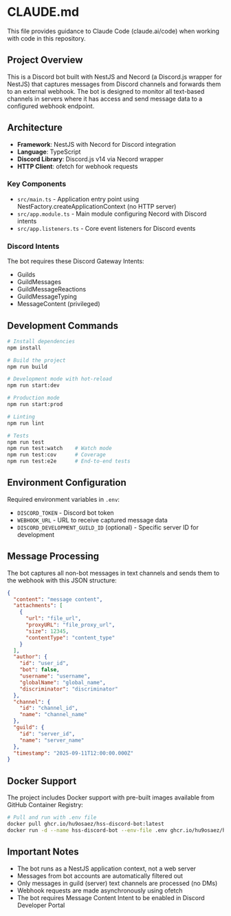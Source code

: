# CLAUDE.md

This file provides guidance to Claude Code (claude.ai/code) when working with code in this repository.

## Project Overview

This is a Discord bot built with NestJS and Necord (a Discord.js wrapper for NestJS) that captures messages from Discord channels and forwards them to an external webhook. The bot is designed to monitor all text-based channels in servers where it has access and send message data to a configured webhook endpoint.

## Architecture

- **Framework**: NestJS with Necord for Discord integration
- **Language**: TypeScript
- **Discord Library**: Discord.js v14 via Necord wrapper
- **HTTP Client**: ofetch for webhook requests

### Key Components

- `src/main.ts` - Application entry point using NestFactory.createApplicationContext (no HTTP server)
- `src/app.module.ts` - Main module configuring Necord with Discord intents
- `src/app.listeners.ts` - Core event listeners for Discord events

### Discord Intents

The bot requires these Discord Gateway Intents:
- Guilds
- GuildMessages
- GuildMessageReactions
- GuildMessageTyping
- MessageContent (privileged)

## Development Commands

```bash
# Install dependencies
npm install

# Build the project
npm run build

# Development mode with hot-reload
npm run start:dev

# Production mode
npm run start:prod

# Linting
npm run lint

# Tests
npm run test
npm run test:watch    # Watch mode
npm run test:cov      # Coverage
npm run test:e2e      # End-to-end tests
```

## Environment Configuration

Required environment variables in `.env`:
- `DISCORD_TOKEN` - Discord bot token
- `WEBHOOK_URL` - URL to receive captured message data
- `DISCORD_DEVELOPMENT_GUILD_ID` (optional) - Specific server ID for development

## Message Processing

The bot captures all non-bot messages in text channels and sends them to the webhook with this JSON structure:

```json
{
  "content": "message content",
  "attachments": [
    {
      "url": "file_url",
      "proxyURL": "file_proxy_url",
      "size": 12345,
      "contentType": "content_type"
    }
  ],
  "author": {
    "id": "user_id",
    "bot": false,
    "username": "username",
    "globalName": "global_name",
    "discriminator": "discriminator"
  },
  "channel": {
    "id": "channel_id",
    "name": "channel_name"
  },
  "guild": {
    "id": "server_id",
    "name": "server_name"
  },
  "timestamp": "2025-09-11T12:00:00.000Z"
}
```

## Docker Support

The project includes Docker support with pre-built images available from GitHub Container Registry:

```bash
# Pull and run with .env file
docker pull ghcr.io/hu9osaez/hss-discord-bot:latest
docker run -d --name hss-discord-bot --env-file .env ghcr.io/hu9osaez/hss-discord-bot:latest
```

## Important Notes

- The bot runs as a NestJS application context, not a web server
- Messages from bot accounts are automatically filtered out
- Only messages in guild (server) text channels are processed (no DMs)
- Webhook requests are made asynchronously using ofetch
- The bot requires Message Content Intent to be enabled in Discord Developer Portal